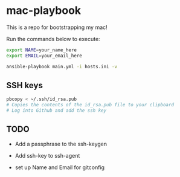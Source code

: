 # mac-playbook

This is a repo for bootstrapping my mac!

Run the commands below to execute:

```bash
export NAME=your_name_here
export EMAIL=your_email_here

ansible-playbook main.yml -i hosts.ini -v
```

## SSH keys

```bash
pbcopy < ~/.ssh/id_rsa.pub 
# Copies the contents of the id_rsa.pub file to your clipboard
# Log into Github and add the ssh key
```

## TODO
* Add a passphrase to the ssh-keygen
* Add ssh-key to ssh-agent

* set up Name and Email for gitconfig
